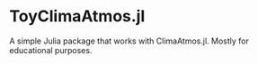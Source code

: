 # ToyClimaAtmos.jl
A simple Julia package that works with ClimaAtmos.jl. Mostly for educational purposes.
